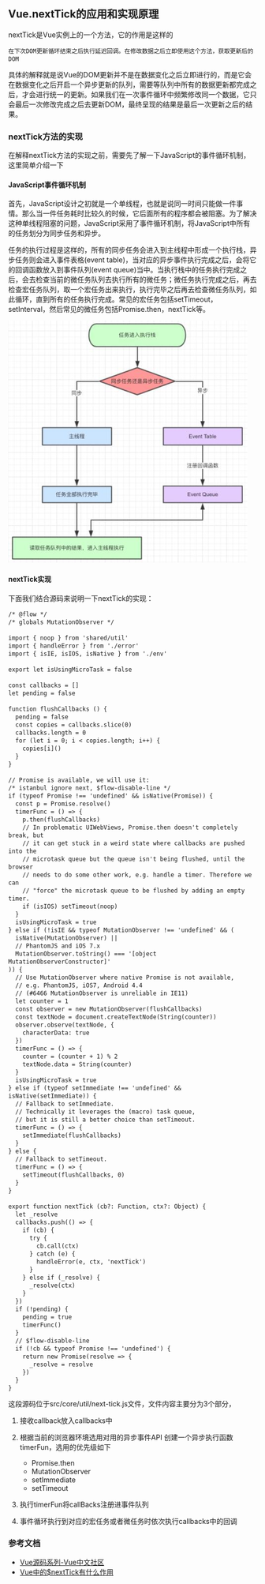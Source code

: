 ## Vue.nextTick的应用和实现原理

nextTick是Vue实例上的一个方法，它的作用是这样的
    
    在下次DOM更新循环结束之后执行延迟回调。在修改数据之后立即使用这个方法，获取更新后的DOM


具体的解释就是说Vue的DOM更新并不是在数据变化之后立即进行的，而是它会在数据变化之后开启一个异步更新的队列，需要等队列中所有的数据更新都完成之后，才会进行统一的更新。如果我们在一次事件循环中频繁修改同一个数据，它只会最后一次修改完成之后去更新DOM，最终呈现的结果是最后一次更新之后的结果。


### nextTick方法的实现

在解释nextTick方法的实现之前，需要先了解一下JavaScript的事件循环机制，这里简单介绍一下

#### JavaScript事件循环机制

首先，JavaScript设计之初就是一个单线程，也就是说同一时间只能做一件事情。那么当一件任务耗时比较久的时候，它后面所有的程序都会被阻塞。为了解决这种单线程阻塞的问题，JavaScript采用了事件循环机制，将JavaScript中所有的任务划分为同步任务和异步。

任务的执行过程是这样的，所有的同步任务会进入到主线程中形成一个执行栈，异步任务则会进入事件表格(event table)，当对应的异步事件执行完成之后，会将它的回调函数放入到事件队列(event queue)当中。当执行栈中的任务执行完成之后，会去检查当前的微任务队列去执行所有的微任务；微任务执行完成之后，再去检查宏任务队列，取一个宏任务出来执行，执行完毕之后再去检查微任务队列，如此循环，直到所有的任务执行完成。常见的宏任务包括setTimeout，setInterval，然后常见的微任务包括Promise.then，nextTick等。

![JavaScript 事件循环](../images/eventloop.jpeg)

#### nextTick实现

下面我们结合源码来说明一下nextTick的实现：

```
/* @flow */
/* globals MutationObserver */

import { noop } from 'shared/util'
import { handleError } from './error'
import { isIE, isIOS, isNative } from './env'

export let isUsingMicroTask = false

const callbacks = []
let pending = false

function flushCallbacks () {
  pending = false
  const copies = callbacks.slice(0)
  callbacks.length = 0
  for (let i = 0; i < copies.length; i++) {
    copies[i]()
  }
}

// Promise is available, we will use it:
/* istanbul ignore next, $flow-disable-line */
if (typeof Promise !== 'undefined' && isNative(Promise)) {
  const p = Promise.resolve()
  timerFunc = () => {
    p.then(flushCallbacks)
    // In problematic UIWebViews, Promise.then doesn't completely break, but
    // it can get stuck in a weird state where callbacks are pushed into the
    // microtask queue but the queue isn't being flushed, until the browser
    // needs to do some other work, e.g. handle a timer. Therefore we can
    // "force" the microtask queue to be flushed by adding an empty timer.
    if (isIOS) setTimeout(noop)
  }
  isUsingMicroTask = true
} else if (!isIE && typeof MutationObserver !== 'undefined' && (
  isNative(MutationObserver) ||
  // PhantomJS and iOS 7.x
  MutationObserver.toString() === '[object MutationObserverConstructor]'
)) {
  // Use MutationObserver where native Promise is not available,
  // e.g. PhantomJS, iOS7, Android 4.4
  // (#6466 MutationObserver is unreliable in IE11)
  let counter = 1
  const observer = new MutationObserver(flushCallbacks)
  const textNode = document.createTextNode(String(counter))
  observer.observe(textNode, {
    characterData: true
  })
  timerFunc = () => {
    counter = (counter + 1) % 2
    textNode.data = String(counter)
  }
  isUsingMicroTask = true
} else if (typeof setImmediate !== 'undefined' && isNative(setImmediate)) {
  // Fallback to setImmediate.
  // Technically it leverages the (macro) task queue,
  // but it is still a better choice than setTimeout.
  timerFunc = () => {
    setImmediate(flushCallbacks)
  }
} else {
  // Fallback to setTimeout.
  timerFunc = () => {
    setTimeout(flushCallbacks, 0)
  }
}

export function nextTick (cb?: Function, ctx?: Object) {
  let _resolve
  callbacks.push(() => {
    if (cb) {
      try {
        cb.call(ctx)
      } catch (e) {
        handleError(e, ctx, 'nextTick')
      }
    } else if (_resolve) {
      _resolve(ctx)
    }
  })
  if (!pending) {
    pending = true
    timerFunc()
  }
  // $flow-disable-line
  if (!cb && typeof Promise !== 'undefined') {
    return new Promise(resolve => {
      _resolve = resolve
    })
  }
}
```
这段源码位于src/core/util/next-tick.js文件，文件内容主要分为3个部分，
1. 接收callback放入callbacks中
2. 根据当前的浏览器环境选用对用的异步事件API 创建一个异步执行函数timerFun，选用的优先级如下
   
   - Promise.then
   - MutationObserver
   - setImmediate
   - setTimeout

3. 执行timerFun将callBacks注册进事件队列
4. 事件循环执行到对应的宏任务或者微任务时依次执行callbacks中的回调



### 参考文档
- [Vue源码系列-Vue中文社区](https://vue-js.com/learn-vue/instanceMethods/lifecycle.uehtml#_3-vm-nexttick)
- [Vue中的$nextTick有什么作用](https://github.com/febobo/web-interview/issues/14)
  
